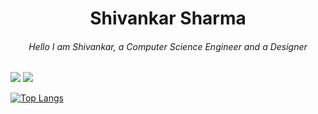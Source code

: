 <h1 align="center">
  Shivankar Sharma
 </h1>
<h6 align="center">
Hello I am Shivankar, a Computer Science Engineer and a Designer
</h6>

![](JavaScript) ![](https://komarev.com/ghpvc/?username=shiv4nk4r&color=blue)

[![Top Langs](https://github-readme-stats.vercel.app/api/top-langs/?username=shiv4nk4r&layout=compact)](https://github.com/anuraghazra/github-readme-stats)

